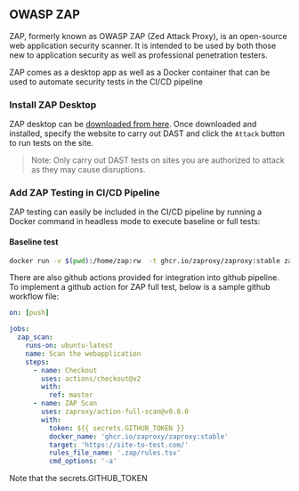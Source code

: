 ## OWASP ZAP

ZAP, formerly known as OWASP ZAP (Zed Attack Proxy), is an open-source web application security scanner. It is intended to be used by both those new to application security as well as professional penetration testers.

ZAP comes as a desktop app as well as a Docker container that can be used to automate security tests in the CI/CD pipeline

### Install ZAP Desktop

ZAP desktop can be [downloaded from here](https://www.zaproxy.org/download). Once downloaded and installed, specify the website to carry out DAST and click the `Attack` button to run tests on the site.
> Note: Only carry out DAST tests on sites you are authorized to attack as they may cause disruptions.


### Add ZAP Testing in CI/CD Pipeline

ZAP testing can easily be included in the CI/CD pipeline by running a Docker command in headless mode to execute baseline or full tests:

#### Baseline test
```bash
docker run -v $(pwd):/home/zap:rw  -t ghcr.io/zaproxy/zaproxy:stable zap-baseline.py -t https://site-to-test.com 
```

There are also github actions provided for integration into github pipeline. To implement a github action for ZAP full test, below is a sample github workflow file:

```yaml
on: [push]

jobs:
  zap_scan:
    runs-on: ubuntu-latest
    name: Scan the webapplication
    steps:
      - name: Checkout
        uses: actions/checkout@v2
        with:
          ref: master
      - name: ZAP Scan
        uses: zaproxy/action-full-scan@v0.8.0
        with:
          token: ${{ secrets.GITHUB_TOKEN }}
          docker_name: 'ghcr.io/zaproxy/zaproxy:stable'
          target: 'https://site-to-test.com/'
          rules_file_name: '.zap/rules.tsv'
          cmd_options: '-a'
```

Note that the secrets.GITHUB_TOKEN